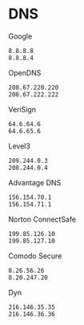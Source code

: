 # DNS

Google

	8.8.8.8
	8.8.8.4
	
OpenDNS

	208.67.220.220
	208.67.222.222
	
VeriSign

	64.6.64.6
	64.6.65.6

Level3

	209.244.0.3
	208.244.0.4
	
Advantage DNS

	156.154.70.1
	156.154.71.1
	
Norton ConnectSafe

	199.85.126.10
	199.85.127.10
	
Comodo Secure

	8.26.56.26
	8.20.247.20

Dyn

	216.146.35.35
	216.146.36.36
	
	
